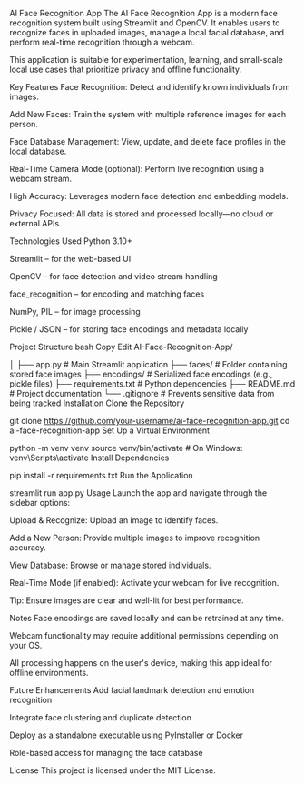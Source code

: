 AI Face Recognition App
The AI Face Recognition App is a modern face recognition system built using Streamlit and OpenCV. It enables users to recognize faces in uploaded images, manage a local facial database, and perform real-time recognition through a webcam.

This application is suitable for experimentation, learning, and small-scale local use cases that prioritize privacy and offline functionality.

Key Features
Face Recognition: Detect and identify known individuals from images.

Add New Faces: Train the system with multiple reference images for each person.

Face Database Management: View, update, and delete face profiles in the local database.

Real-Time Camera Mode (optional): Perform live recognition using a webcam stream.

High Accuracy: Leverages modern face detection and embedding models.

Privacy Focused: All data is stored and processed locally—no cloud or external APIs.

Technologies Used
Python 3.10+

Streamlit – for the web-based UI

OpenCV – for face detection and video stream handling

face_recognition – for encoding and matching faces

NumPy, PIL – for image processing

Pickle / JSON – for storing face encodings and metadata locally

Project Structure
bash
Copy
Edit
AI-Face-Recognition-App/


│
├── app.py                 # Main Streamlit application
├── faces/                 # Folder containing stored face images
├── encodings/             # Serialized face encodings (e.g., pickle files)
├── requirements.txt       # Python dependencies
├── README.md              # Project documentation
└── .gitignore             # Prevents sensitive data from being tracked
 Installation
Clone the Repository


git clone https://github.com/your-username/ai-face-recognition-app.git
cd ai-face-recognition-app
Set Up a Virtual Environment


python -m venv venv
source venv/bin/activate    # On Windows: venv\Scripts\activate
Install Dependencies


pip install -r requirements.txt
Run the Application


streamlit run app.py
 Usage
Launch the app and navigate through the sidebar options:

Upload & Recognize: Upload an image to identify faces.

Add a New Person: Provide multiple images to improve recognition accuracy.

View Database: Browse or manage stored individuals.

Real-Time Mode (if enabled): Activate your webcam for live recognition.

Tip: Ensure images are clear and well-lit for best performance.

 Notes
Face encodings are saved locally and can be retrained at any time.

Webcam functionality may require additional permissions depending on your OS.

All processing happens on the user's device, making this app ideal for offline environments.

 Future Enhancements
Add facial landmark detection and emotion recognition

Integrate face clustering and duplicate detection

Deploy as a standalone executable using PyInstaller or Docker

Role-based access for managing the face database

License
This project is licensed under the MIT License.

